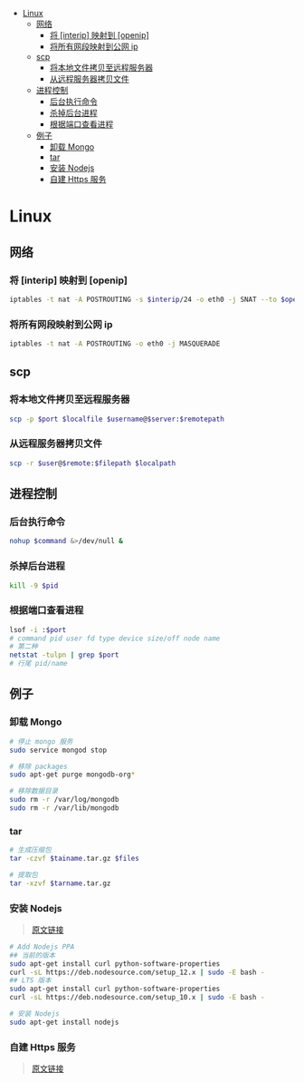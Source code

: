 - [Linux](#Linux)
  - [网络](#网络)
    - [将 [interip] 映射到 [openip]](#将-interip-映射到-openip)
    - [将所有网段映射到公网 ip](#将所有网段映射到公网-ip)
  - [scp](#scp)
    - [将本地文件拷贝至远程服务器](#将本地文件拷贝至远程服务器)
    - [从远程服务器拷贝文件](#从远程服务器拷贝文件)
  - [进程控制](#进程控制)
    - [后台执行命令](#后台执行命令)
    - [杀掉后台进程](#杀掉后台进程)
    - [根据端口查看进程](#根据端口查看进程)
  - [例子](#例子)
    - [卸载 Mongo](#卸载-Mongo)
    - [tar](#tar)
    - [安装 Nodejs](#安装-Nodejs)
    - [自建 Https 服务](#自建-Https-服务)

# Linux
## 网络
### 将 [interip] 映射到 [openip]
```sh
iptables -t nat -A POSTROUTING -s $interip/24 -o eth0 -j SNAT --to $openip
```

### 将所有网段映射到公网 ip
```sh
iptables -t nat -A POSTROUTING -o eth0 -j MASQUERADE
```

## scp
### 将本地文件拷贝至远程服务器
```sh
scp -p $port $localfile $username@$server:$remotepath
```
### 从远程服务器拷贝文件
```sh
scp -r $user@$remote:$filepath $localpath
```

## 进程控制
### 后台执行命令
```sh
nohup $command &>/dev/null &
```

### 杀掉后台进程
```sh
kill -9 $pid
```

### 根据端口查看进程
```sh
lsof -i :$port
# command pid user fd type device size/off node name
# 第二种
netstat -tulpn | grep $port
# 行尾 pid/name
```

## 例子

### 卸载 Mongo
```sh
# 停止 mongo 服务
sudo service mongod stop

# 移除 packages
sudo apt-get purge mongodb-org*

# 移除数据目录
sudo rm -r /var/log/mongodb
sudo rm -r /var/lib/mongodb
```

### tar
```sh
# 生成压缩包
tar -czvf $tainame.tar.gz $files

# 提取包
tar -xzvf $tarname.tar.gz
```

### 安装 Nodejs
> [原文链接](https://tecadmin.net/install-latest-nodejs-npm-on-ubuntu/)
```sh
# Add Nodejs PPA
## 当前的版本
sudo apt-get install curl python-software-properties
curl -sL https://deb.nodesource.com/setup_12.x | sudo -E bash -
## LTS 版本
sudo apt-get install curl python-software-properties
curl -sL https://deb.nodesource.com/setup_10.x | sudo -E bash -

# 安装 Nodejs
sudo apt-get install nodejs
```

### 自建 Https 服务

> [原文链接](https://www.digitalocean.com/community/tutorials/how-to-create-a-self-signed-ssl-certificate-for-nginx-in-ubuntu-16-04)